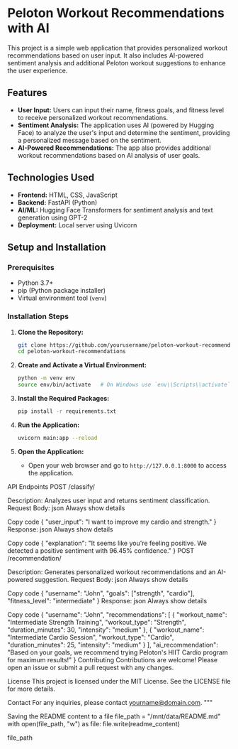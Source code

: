 # Peloton Workout Recommendations with AI

This project is a simple web application that provides personalized workout recommendations based on user input. It also includes AI-powered sentiment analysis and additional Peloton workout suggestions to enhance the user experience.

## Features

- **User Input:** Users can input their name, fitness goals, and fitness level to receive personalized workout recommendations.
- **Sentiment Analysis:** The application uses AI (powered by Hugging Face) to analyze the user's input and determine the sentiment, providing a personalized message based on the sentiment.
- **AI-Powered Recommendations:** The app also provides additional workout recommendations based on AI analysis of user goals.

## Technologies Used

- **Frontend:** HTML, CSS, JavaScript
- **Backend:** FastAPI (Python)
- **AI/ML:** Hugging Face Transformers for sentiment analysis and text generation using GPT-2
- **Deployment:** Local server using Uvicorn

## Setup and Installation

### Prerequisites

- Python 3.7+
- pip (Python package installer)
- Virtual environment tool (`venv`)

### Installation Steps

1. **Clone the Repository:**
    ```bash
    git clone https://github.com/yourusername/peloton-workout-recommendations.git
    cd peloton-workout-recommendations
    ```

2. **Create and Activate a Virtual Environment:**
    ```bash
    python -m venv env
    source env/bin/activate   # On Windows use `env\\Scripts\\activate`
    ```

3. **Install the Required Packages:**
    ```bash
    pip install -r requirements.txt
    ```

4. **Run the Application:**
    ```bash
    uvicorn main:app --reload
    ```

5. **Open the Application:**
    - Open your web browser and go to `http://127.0.0.1:8000` to access the application.

API Endpoints
POST /classify/

Description: Analyzes user input and returns sentiment classification.
Request Body:
json
Always show details

Copy code
{
    "user_input": "I want to improve my cardio and strength."
}
Response:
json
Always show details

Copy code
{
    "explanation": "It seems like you're feeling positive. We detected a positive sentiment with 96.45% confidence."
}
POST /recommendation/

Description: Generates personalized workout recommendations and an AI-powered suggestion.
Request Body:
json
Always show details

Copy code
{
    "username": "John",
    "goals": ["strength", "cardio"],
    "fitness_level": "intermediate"
}
Response:
json
Always show details

Copy code
{
    "username": "John",
    "recommendations": [
        {
            "workout_name": "Intermediate Strength Training",
            "workout_type": "Strength",
            "duration_minutes": 30,
            "intensity": "medium"
        },
        {
            "workout_name": "Intermediate Cardio Session",
            "workout_type": "Cardio",
            "duration_minutes": 25,
            "intensity": "medium"
        }
    ],
    "ai_recommendation": "Based on your goals, we recommend trying Peloton's HIIT Cardio program for maximum results!"
}
Contributing
Contributions are welcome! Please open an issue or submit a pull request with any changes.

License
This project is licensed under the MIT License. See the LICENSE file for more details.

Contact
For any inquiries, please contact yourname@domain.com. """

Saving the README content to a file
file_path = "/mnt/data/README.md" with open(file_path, "w") as file: file.write(readme_content)

file_path
